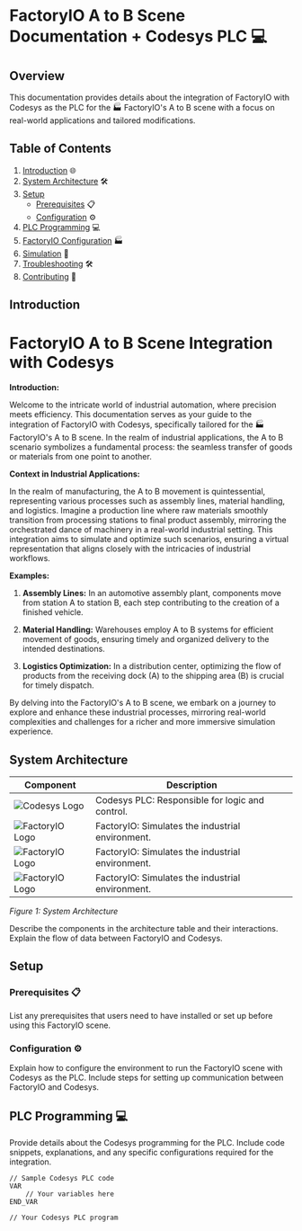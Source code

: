 # FactoryIO A to B Scene Documentation + Codesys PLC 💻

## Overview

This documentation provides details about the integration of FactoryIO with Codesys as the PLC for the 🏭 FactoryIO's  A to B scene with a focus on real-world applications and tailored modifications.

## Table of Contents

1. [Introduction](#introduction) 🌐
2. [System Architecture](#system-architecture) 🛠️
3. [Setup](#setup) 
    - [Prerequisites](#prerequisites) 📋
    - [Configuration](#configuration) ⚙️
4. [PLC Programming](#plc-programming) 💻
5. [FactoryIO Configuration](#factoryio-configuration) 🏭
6. [Simulation](#simulation) 🚀
7. [Troubleshooting](#troubleshooting) 🛠️
8. [Contributing](#contributing) 🤝

## Introduction

# FactoryIO A to B Scene Integration with Codesys

**Introduction:**

Welcome to the intricate world of industrial automation, where precision meets efficiency. This documentation serves as your guide to the integration of FactoryIO with Codesys, specifically tailored for the 🏭 FactoryIO's A to B scene. In the realm of industrial applications, the A to B scenario symbolizes a fundamental process: the seamless transfer of goods or materials from one point to another.

**Context in Industrial Applications:**

In the realm of manufacturing, the A to B movement is quintessential, representing various processes such as assembly lines, material handling, and logistics. Imagine a production line where raw materials smoothly transition from processing stations to final product assembly, mirroring the orchestrated dance of machinery in a real-world industrial setting. This integration aims to simulate and optimize such scenarios, ensuring a virtual representation that aligns closely with the intricacies of industrial workflows.

**Examples:**

1. **Assembly Lines:** In an automotive assembly plant, components move from station A to station B, each step contributing to the creation of a finished vehicle.

2. **Material Handling:** Warehouses employ A to B systems for efficient movement of goods, ensuring timely and organized delivery to the intended destinations.

3. **Logistics Optimization:** In a distribution center, optimizing the flow of products from the receiving dock (A) to the shipping area (B) is crucial for timely dispatch.

By delving into the FactoryIO's A to B scene, we embark on a journey to explore and enhance these industrial processes, mirroring real-world complexities and challenges for a richer and more immersive simulation experience.


## System Architecture

| Component              | Description                                               |
|------------------------|-----------------------------------------------------------|
| ![Codesys Logo](./images/codesys-logo.png)  | Codesys PLC: Responsible for logic and control.            |
| ![FactoryIO Logo](./images/factoryio-logo.png) | FactoryIO: Simulates the industrial environment.          |
| ![FactoryIO Logo](./images/factoryio-logo.png) | FactoryIO: Simulates the industrial environment.          |
| ![FactoryIO Logo](./images/factoryio-logo.png) | FactoryIO: Simulates the industrial environment.          |

*Figure 1: System Architecture*

Describe the components in the architecture table and their interactions. Explain the flow of data between FactoryIO and Codesys.

## Setup

### Prerequisites 📋

List any prerequisites that users need to have installed or set up before using this FactoryIO scene.

### Configuration ⚙️

Explain how to configure the environment to run the FactoryIO scene with Codesys as the PLC. Include steps for setting up communication between FactoryIO and Codesys.

## PLC Programming 💻

Provide details about the Codesys programming for the PLC. Include code snippets, explanations, and any specific configurations required for the integration.

```codesys
// Sample Codesys PLC code
VAR
    // Your variables here
END_VAR

// Your Codesys PLC program
